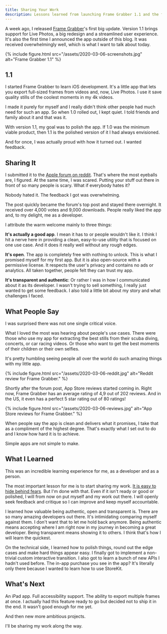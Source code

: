 ```yaml
---
title: Sharing Your Work
description: Lessons learned from launching Frame Grabber 1.1 and the feedback I received.
---
```


A week ago, I released [Frame Grabber](https://github.com/arthurhammer/FrameGrabber)'s first big update. Version 1.1 brings support for Live Photos, a big redesign and a streamlined user experience. It's also the first time I announced the app outside of this blog. It was received overwhelmingly well, which is what I want to talk about today.

{% include figure.html src="/assets/2020-03-06-screenshots.jpg" alt="Frame Grabber 1.1" %}

## 1.1

I started Frame Grabber to learn iOS development. It's a little app that lets you export full-sized frames from videos and, now, Live Photos. I use it save quality stills of the coolest moments in my 4k videos.

I made it purely for myself and I really didn't think other people had much need for such an app. So when 1.0 rolled out, I kept quiet. I told friends and family about it and that was it.

With version 1.1, my goal was to polish the app. If 1.0 was the minimum viable product, then 1.1 is the polished version of it I had always envisioned.

And for once, I was actually proud with how it turned out. I wanted feedback.

## Sharing It

I submitted it to the [Apple forum on reddit](https://www.reddit.com/r/apple/). That's where the most eyeballs are, I figured. At the same time, I was scared. Putting your stuff out there in front of so many people is scary. What if everybody hates it?

Nobody hated it. The feedback I got was overwhelming.

The post quickly became the forum's top post and stayed there overnight. It received over 4,000 votes and 9,000 downloads. People really liked the app and, to my delight, me as a developer.

I attribute the warm welcome mainly to three things:

<!-- 1. **It's actually a good app**: It is polished, has a single use case and it does it well.
2. **It's open:** It is open-source, free and respects the user's privacy.
3. **It's transparent and authentic**: Or rather I was in how I communicated about it as its developer. -->

**It's actually a good app**. I mean it has to or people wouldn't like it. I think I hit a nerve here in providing a clean, easy-to-use utility that is focused on one use case. And it does it really well without any rough edges.

**It's open**. The app is completely free with nothing to unlock. This is what I promised myself for my first app. But it is also open-source with a permissive license. It respects the user's privacy and contains no ads or analytics. All taken together, people felt they can trust my app.

**It's transparent and authentic**: Or rather I was in how I communicated about it as its developer. I wasn't trying to sell something, I really just wanted to get some feedback. I also told a little bit about my story and what challenges I faced.

## What People Say

I was surprised there was not one single critical voice.

What I loved the most was hearing about people's use cases. There were those who use my app for extracting the best stills from their scuba diving, concerts, or car racing videos. Or those who want to get the best moments of their children or their own selfies.

It's pretty humbling seeing people all over the world do such amazing things with my little app.

{% include figure.html src="/assets/2020-03-06-reddit.jpg" alt="Reddit review for Frame Grabber." %}

Shortly after the forum post, App Store reviews started coming in. Right now, Frame Grabber has an average rating of 4,9 out of 202 reviews. And in the US, it even has a perfect 5 star rating out of 80 ratings!

{% include figure.html src="/assets/2020-03-06-reviews.jpg" alt="App Store reviews for Frame Grabber." %}

When people say the app is clean and delivers what it promises, I take that as a compliment of the highest degree. That's exactly what I set out to do and I know how hard it is to achieve.

Simple apps are not simple to make.

## What I Learned

This was an incredible learning experience for me, as a developer and as a person.

The most important lesson for me is to start sharing my work. [It is easy to hide behind fears](https://vimeo.com/21730173). But I'm done with that. Even if it isn't ready or good or polished, I will from now on put myself and my work out there. I will openly seek feedback and critique so I can improve and keep myself accountable.

I learned how valuable being authentic, open and transparent is. There are so many amazing developers out there. It's intimidating comparing myself against them. I don't want that to let me hold back anymore. Being authentic means accepting where I am right now in my journey in becoming a great developer. Being transparent means showing it to others. I think that's how I will learn the quickest.

On the technical side, I learned how to polish things, round out the edge cases and make hard things appear easy. I finally got to implement a non-trivial custom interactive transition. I also got to learn a bunch of new APIs I hadn't used before. The in-app purchase you see in the app? It's literally only there because I wanted to learn how to use StoreKit.

## What's Next

An iPad app. Full accessibility support. The ability to export multiple frames at once. I actually had this feature ready to go but decided not to ship it in the end. It wasn't good enough for me yet.

And then new more ambitious projects.

I'll be sharing my work along the way.
